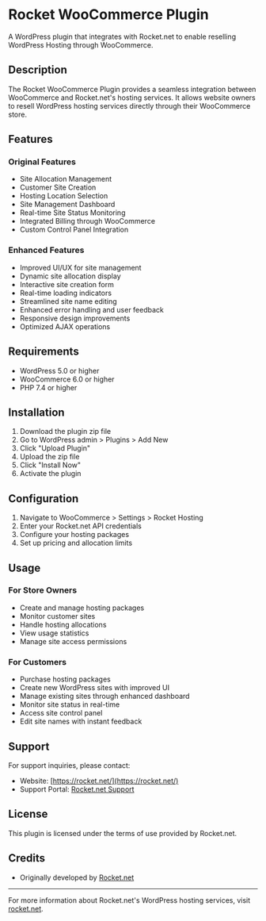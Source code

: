 # Rocket WooCommerce Plugin

A WordPress plugin that integrates with Rocket.net to enable reselling WordPress Hosting through WooCommerce.

## Description

The Rocket WooCommerce Plugin provides a seamless integration between WooCommerce and Rocket.net's hosting services. It allows website owners to resell WordPress hosting services directly through their WooCommerce store.

## Features

### Original Features

- Site Allocation Management
- Customer Site Creation
- Hosting Location Selection
- Site Management Dashboard
- Real-time Site Status Monitoring
- Integrated Billing through WooCommerce
- Custom Control Panel Integration

### Enhanced Features

- Improved UI/UX for site management
- Dynamic site allocation display
- Interactive site creation form
- Real-time loading indicators
- Streamlined site name editing
- Enhanced error handling and user feedback
- Responsive design improvements
- Optimized AJAX operations

## Requirements

- WordPress 5.0 or higher
- WooCommerce 6.0 or higher
- PHP 7.4 or higher

## Installation

1. Download the plugin zip file
2. Go to WordPress admin > Plugins > Add New
3. Click "Upload Plugin"
4. Upload the zip file
5. Click "Install Now"
6. Activate the plugin

## Configuration

1. Navigate to WooCommerce > Settings > Rocket Hosting
2. Enter your Rocket.net API credentials
3. Configure your hosting packages
4. Set up pricing and allocation limits

## Usage

### For Store Owners

- Create and manage hosting packages
- Monitor customer sites
- Handle hosting allocations
- View usage statistics
- Manage site access permissions

### For Customers

- Purchase hosting packages
- Create new WordPress sites with improved UI
- Manage existing sites through enhanced dashboard
- Monitor site status in real-time
- Access site control panel
- Edit site names with instant feedback

## Support

For support inquiries, please contact:

- Website: [https://rocket.net/](https://rocket.net/)
- Support Portal: [Rocket.net Support](https://rocket.net/support)

## License

This plugin is licensed under the terms of use provided by Rocket.net.

## Credits

- Originally developed by [Rocket.net](https://rocket.net/)

---

For more information about Rocket.net's WordPress hosting services, visit [rocket.net](https://rocket.net/).

